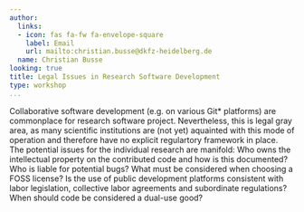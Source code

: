 ```yaml
---
author:
  links:
  - icon: fas fa-fw fa-envelope-square
    label: Email
    url: mailto:christian.busse@dkfz-heidelberg.de
  name: Christian Busse
looking: true
title: Legal Issues in Research Software Development
type: workshop
...
```


Collaborative software development (e.g. on various Git* platforms) are commonplace for research software project. Nevertheless, this is legal gray area, as many scientific institutions are (not yet) aquainted with this mode of operation and therefore have no explicit regulartory framework in place. The potential issues for the individual research are manifold:
Who owns the intellectual property on the contributed code and how is this documented? Who is liable for potential bugs? What must be considered when choosing a FOSS license? Is the use of public development platforms consistent with labor legislation, collective labor agreements and subordinate regulations? When should code be considered a dual-use good?

